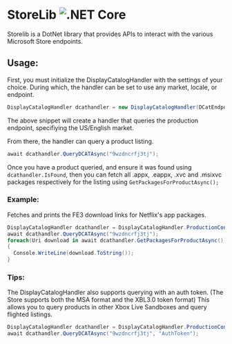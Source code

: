 # StoreLib ![.NET Core](https://github.com/TitleOS/StoreLib/workflows/.NET%20Core/badge.svg?branch=Public)
Storelib is a DotNet library that provides APIs to interact with the various Microsoft Store endpoints. 



## Usage:

First, you must initialize the DisplayCatalogHandler with the settings of your choice. During which, the handler can be set to use any market, locale, or endpoint.
```csharp
DisplayCatalogHandler dcathandler = new DisplayCatalogHandler(DCatEndpoint.Production, new Locale(Market.US, Lang.en, true));
```
The above snippet will create a handler that queries the production endpoint, specifiying the US/English market.

From there, the handler can query a product listing.
```csharp
await dcathandler.QueryDCATAsync("9wzdncrfj3tj");
```

Once you have a product queried, and ensure it was found using `dcathandler.IsFound`, then you can fetch all .appx, .eappx, .xvc and .msixvc packages respectively for the listing using `GetPackagesForProductAsync();`

### Example:
Fetches and prints the FE3 download links for Netflix's app packages.
```csharp
DisplayCatalogHandler dcathandler = DisplayCatalogHandler.ProductionConfig();
await dcathandler.QueryDCATAsync("9wzdncrfj3tj");
foreach(Uri download in await dcathandler.GetPackagesForProductAsync())
{
  Console.WriteLine(download.ToString());
}
```

### Tips:

The DisplayCatalogHandler also supports querying with an auth token. (The Store supports both the MSA format and the XBL3.0 token format) This allows you to query products in other Xbox Live Sandboxes and query flighted listings.
```csharp
DisplayCatalogHandler dcathandler = DisplayCatalogHandler.ProductionConfig();
await dcathandler.QueryDCATAsync("9wzdncrfj3tj", "AuthToken");
```
